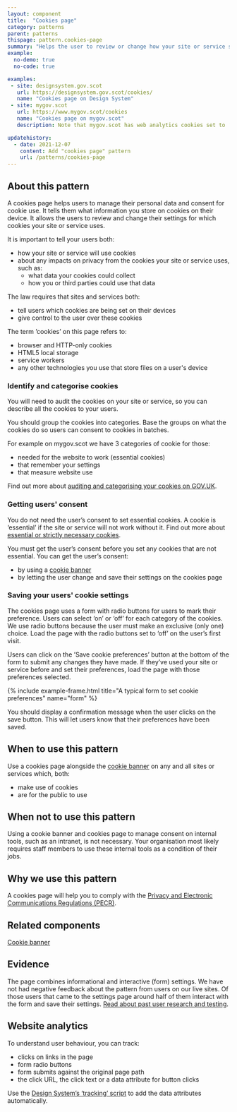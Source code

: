 ```yaml
---
layout: component
title:  "Cookies page"
category: patterns
parent: patterns
thispage: pattern.cookies-page
summary: "Helps the user to review or change how your site or service stores data on their device. By law your users must be able to give or refuse consent to cookie use."
example:
  no-demo: true
  no-code: true

examples:
 - site: designsystem.gov.scot
   url: https://designsystem.gov.scot/cookies/
   name: "Cookies page on Design System"
 - site: mygov.scot
   url: https://www.mygov.scot/cookies
   name: "Cookies page on mygov.scot"
   description: Note that mygov.scot has web analytics cookies set to ‘on’. Our analytics cookies anonymise all data, so we made an exception not to default to ‘off’. 

updatehistory:
  - date: 2021-12-07
    content: Add "cookies page" pattern
    url: /patterns/cookies-page
---
```


## About this pattern

A cookies page helps users to manage their personal data and consent for cookie use. It tells them what information you store on cookies on their device. It allows the users to review and change their settings for which cookies your site or service uses.

It is important to tell your users both:

- how your site or service will use cookies 
- about any impacts on privacy from the cookies your site or service uses, such as: 
  - what data your cookies could collect 
  - how you or third parties could use that data

The law requires that sites and services both:

- tell users which cookies are being set on their devices
- give control to the user over these cookies

<div class="ds_callout">
    <div class="ds_callout__content">
        <p>The term ’cookies’ on this page refers to:</p>
        <ul>
            <li>browser and HTTP-only cookies</li>
            <li>HTML5 local storage</li>
            <li>service workers</li>
            <li>any other technologies you use that store files on a user's device</li>
        </ul>
    </div>
</div>

### Identify and categorise cookies

You will need to audit the cookies on your site or service, so you can describe all the cookies to your users. 

You should group the cookies into categories. Base the groups on what the cookies do so users can consent to cookies in batches. 

For example on mygov.scot we have 3 categories of cookie for those:

- needed for the website to work (essential cookies)
- that remember your settings
- that measure website use

Find out more about [auditing and categorising your cookies on GOV.UK](https://design-system.service.gov.uk/patterns/cookies-page/#auditing-and-categorising-your-cookies).

### Getting users' consent 

You do not need the user’s consent to set essential cookies. A cookie is ‘essential’ if the site or service will not work without it. Find out more about [essential or strictly necessary cookies](https://ico.org.uk/for-organisations/guide-to-pecr/guidance-on-the-use-of-cookies-and-similar-technologies/what-are-the-rules-on-cookies-and-similar-technologies/#rules9).

You must get the user’s consent before you set any cookies that are not essential. You can get the user’s consent:

- by using a [cookie banner](/components/cookie-banner/)
- by letting the user change and save their settings on the cookies page

### Saving your users' cookie settings

The cookies page uses a form with radio buttons for users to mark their preference. Users can select ‘on’ or ‘off’ for each category of the cookies. We use radio buttons because the user must make an exclusive (only one) choice. Load the page with the radio buttons set to ‘off’ on the user’s first visit. 

Users can click on the ’Save cookie preferences’ button at the bottom of the form to submit any changes they have made. If they’ve used your site or service before and set their preferences, load the page with those preferences selected.

{% include example-frame.html title="A typical form to set cookie preferences" name="form" %}

You should display a confirmation message when the user clicks on the save button. This will let users know that their preferences have been saved.

## When to use this pattern

Use a cookies page alongside the [cookie banner](/components/cookie-banner/) on any and all sites or services which, both:

- make use of cookies
- are for the public to use

## When not to use this pattern

Using a cookie banner and cookies page to manage consent on internal tools, such as an intranet, is not necessary. Your organisation most likely requires staff members to use these internal tools as a condition of their jobs.

## Why we use this pattern

A cookies page will help you to comply with the [Privacy and Electronic Communications Regulations (PECR)](https://ico.org.uk/for-organisations/guide-to-pecr/what-are-pecr/). 

## Related components

[Cookie banner](/components/cookie-banner/) 

## Evidence

The page combines informational and interactive (form) settings. We have not had negative feedback about the pattern from users on our live sites. Of those users that came to the settings page around half of them interact with the form and save their settings. [Read about past user research and testing](/components/cookie-banner/#evidence). 

## Website analytics

To understand user behaviour, you can track:

- clicks on links in the page 
- form radio buttons 
- form submits against the original page path 
- the click URL, the click text or a data attribute for button clicks 

Use the [Design System’s ‘tracking’ script](/guidance/tracking/) to add the data attributes automatically.  
